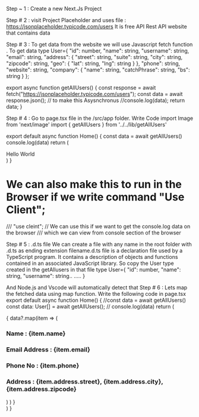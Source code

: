 Step ~ 1 : Create a new Next.Js Project

Step # 2 : visit Project Placeholder and uses file : https://jsonplaceholder.typicode.com/users
It is free API Rest API website that contains data

Step # 3 : To get data from the website we will use Javascript fetch function . To get data
type User={
"id": number,
"name": string,
"username": string,
"email": string,
"address": {
"street": string,
"suite": string,
"city": string,
"zipcode": string,
"geo": {
"lat": string,
"lng": string
}
},
"phone": string,
"website": string,
"company": {
"name": string,
"catchPhrase": string,
"bs": string
}
};

export async function getAllUsers() {
const response = await fetch("https://jsonplaceholder.typicode.com/users");
const data = await response.json(); // to make this Asysnchronus
//console.log(data);
return data;
}

Step # 4 : Go to page.tsx file in the /src/app folder. Write Code
import Image from 'next/image'
import { getAllUsers } from '../../lib/getAllUsers'

export default async function Home() {
const data = await getAllUsers()
console.log(data)
return (

   <div>Hello World</div>
  )
}

# We can also make this to run in the Browser if we write command "Use Client";

/// "use cleint"; // We can use this if we want to get the console.log data on the browser
/// which we can view from console section of the browser

Step # 5 : .d.ts file
We can create a file with any name in the root folder with .d.ts as ending extension
filename.d.ts file is a declaration file used by a TypeScript program. It contains a description of objects and functions contained in an associated JavaScript library.
So copy the User type created in the getAllusers in that file
type User={
"id": number,
"name": string,
"username": string..
.....
}

And Node.js and Vscode will automatically detect that
Step # 6 : Lets map the fetched data using map function. Write the following code in page.tsx
export default async function Home() {
//const data = await getAllUsers()
const data: User[] = await getAllUsers(); //
console.log(data)
return (

<div>
{
  data?.map(item =>
    (
      <div className=' bg-slate-300 m-5'>
      <h3> Name : {item.name} </h3>
      <h3> Email Address : {item.email} </h3>
      <h3> Phone No : {item.phone} </h3>
      <h3> Address : {item.address.street}, {item.address.city}, {item.address.zipcode} </h3>
      </div>
    )
  )
}
</div>
)
}
